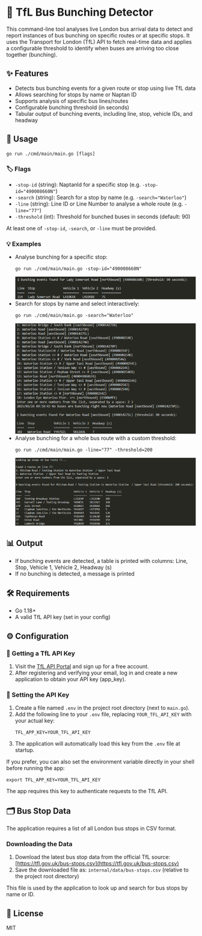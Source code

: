 # 🚌 TfL Bus Bunching Detector

This command-line tool analyses live London bus arrival data to detect and report instances of bus bunching on specific routes or at specific stops. It uses the Transport for London (TfL) API to fetch real-time data and applies a configurable threshold to identify when buses are arriving too close together (bunching).

## ✨ Features
- Detects bus bunching events for a given route or stop using live TfL data
- Allows searching for stops by name or Naptan ID
- Supports analysis of specific bus lines/routes
- Configurable bunching threshold (in seconds)
- Tabular output of bunching events, including line, stop, vehicle IDs, and headway

## 🚀 Usage

```
go run ./cmd/main/main.go [flags]
```

### 🏷️ Flags
- `-stop-id` (string): NaptanId for a specific stop (e.g. `-stop-id="490008660N"`)
- `-search` (string): Search for a stop by name (e.g. `-search="Waterloo"`)
- `-line` (string): Line ID or Line Number to analyse a whole route (e.g. `-line="77"`)
- `-threshold` (int): Threshold for bunched buses in seconds (default: 90)

At least one of `-stop-id`, `-search`, or `-line` must be provided.

### 💡 Examples
- Analyse bunching for a specific stop:
  ```
  go run ./cmd/main/main.go -stop-id="490008660N"
  ```
  ![Example output for -stop-id](docs/screenshots/screenshot-stop-id.png)
- Search for stops by name and select interactively:
  ```
  go run ./cmd/main/main.go -search="Waterloo"
  ```
  ![Example output for -search](docs/screenshots/screenshot-search.png)
- Analyse bunching for a whole bus route with a custom threshold:
  ```
  go run ./cmd/main/main.go -line="77" -threshold=200
  ```
  ![Example output for -line and -threshold](docs/screenshots/screenshot-line-threshold.png)

## 📊 Output
- If bunching events are detected, a table is printed with columns: Line, Stop, Vehicle 1, Vehicle 2, Headway (s)
- If no bunching is detected, a message is printed

## 🛠️ Requirements
- Go 1.18+
- A valid TfL API key (set in your config)

## ⚙️ Configuration

### 🔑 Getting a TfL API Key
1. Visit the [TfL API Portal](https://api-portal.tfl.gov.uk/signup) and sign up for a free account.
2. After registering and verifying your email, log in and create a new application to obtain your API key (app_key).

### 📝 Setting the API Key
1. Create a file named `.env` in the project root directory (next to `main.go`).
2. Add the following line to your `.env` file, replacing `YOUR_TFL_API_KEY` with your actual key:
   ```
   TFL_APP_KEY=YOUR_TFL_API_KEY
   ```
3. The application will automatically load this key from the `.env` file at startup.

If you prefer, you can also set the environment variable directly in your shell before running the app:
```
export TFL_APP_KEY=YOUR_TFL_API_KEY
```

The app requires this key to authenticate requests to the TfL API.

## 🗂️ Bus Stop Data

The application requires a list of all London bus stops in CSV format.

### Downloading the Data
1. Download the latest bus stop data from the official TfL source:
   [https://tfl.gov.uk/bus-stops.csv](https://tfl.gov.uk/bus-stops.csv)
2. Save the downloaded file as:
   `internal/data/bus-stops.csv`
   (relative to the project root directory)

This file is used by the application to look up and search for bus stops by name or ID.

## 📄 License
MIT
